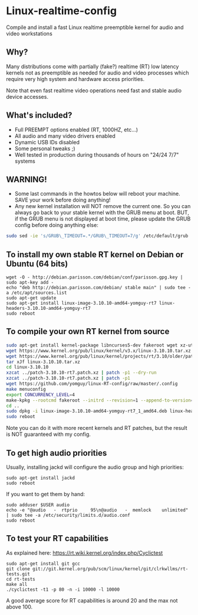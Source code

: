 # Linux-realtime-config

Compile and install a fast Linux realtime preemptible kernel for audio and video workstations

## Why?

Many distributions come with partially (fake?) realtime (RT) low latency kernels not as preemptible as needed for audio and video processes which require very high system and hardware access priorities.

Note that even fast realtime video operations need fast and stable audio device accesses.

## What's included?

 * Full PREEMPT options enabled (RT, 1000HZ, etc...)
 * All audio and many video drivers enabled
 * Dynamic USB IDs disabled
 * Some personal tweaks ;)
 * Well tested in production during thousands of hours on "24/24 7/7" systems

## WARNING!

 * Some last commands in the howtos below will reboot your machine. SAVE your work before doing anything!
 * Any new kernel installation will NOT remove the current one. So you can always go back to your stable kernel with the GRUB menu at boot. BUT, if the GRUB menu is not displayed at boot time, please update the GRUB config before doing anything else:

```bash
sudo sed -ie 's/GRUB\_TIMEOUT=.*/GRUB\_TIMEOUT=7/g' /etc/default/grub
```

## To install my own stable RT kernel on Debian or Ubuntu (64 bits)

```
wget -O - http://debian.parisson.com/debian/conf/parisson.gpg.key | sudo apt-key add -
echo "deb http://debian.parisson.com/debian/ stable main" | sudo tee -a /etc/apt/sources.list
sudo apt-get update
sudo apt-get install linux-image-3.10.10-amd64-yomguy-rt7 linux-headers-3.10.10-amd64-yomguy-rt7
sudo reboot
```

## To compile your own RT kernel from source

```bash
sudo apt-get install kernel-package libncurses5-dev fakeroot wget xz-utils
wget https://www.kernel.org/pub/linux/kernel/v3.x/linux-3.10.10.tar.xz
wget https://www.kernel.org/pub/linux/kernel/projects/rt/3.10/older/patch-3.10.10-rt7.patch.xz
tar xJf linux-3.10.10.tar.xz
cd linux-3.10.10
xzcat ../patch-3.10.10-rt7.patch.xz | patch -p1 --dry-run
xzcat ../patch-3.10.10-rt7.patch.xz | patch -p1
wget https://github.com/yomguy/linux-RT-config/raw/master/.config
make menuconfig
export CONCURRENCY_LEVEL=4
make-kpkg --rootcmd fakeroot --initrd --revision=1 --append-to-version=-amd64-yomguy kernel_image kernel_headers
cd ..
sudo dpkg -i linux-image-3.10.10-amd64-yomguy-rt7_1_amd64.deb linux-headers-3.10.10-amd64-yomguy-rt7_1_amd64.deb
sudo reboot
```

Note you can do it with more recent kernels and RT patches, but the result is NOT guaranteed with my config.

## To get high audio priorities

Usually, installing jackd will configure the audio group and high priorities:

```
sudo apt-get install jackd
sudo reboot
```

If you want to get them by hand:

```
sudo adduser $USER audio
echo -e "@audio   -  rtprio     95\n@audio   -  memlock    unlimited" | sudo tee -a /etc/security/limits.d/audio.conf
sudo reboot
```

## To test your RT capabilities

As explained here: https://rt.wiki.kernel.org/index.php/Cyclictest

```
sudo apt-get install git gcc
git clone git://git.kernel.org/pub/scm/linux/kernel/git/clrkwllms/rt-tests.git
cd rt-tests
make all
./cyclictest -t1 -p 80 -n -i 10000 -l 10000
```

A good average score for RT capabilities is around 20 and the max not above 100.


